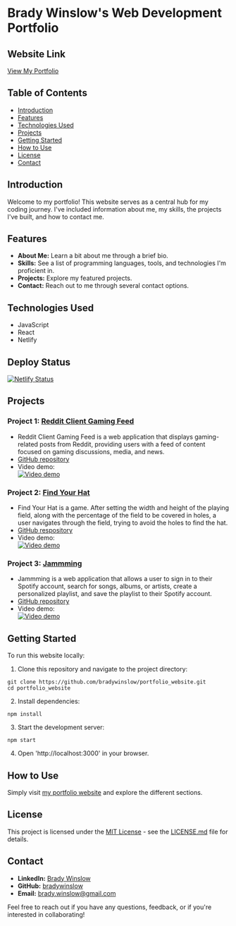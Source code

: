 # Brady Winslow's Web Development Portfolio

## Website Link
[View My Portfolio](https://bradywinslow.com)

## Table of Contents
- [Introduction](#introduction)
- [Features](#features)
- [Technologies Used](#technologies-used)
- [Projects](#projects)
- [Getting Started](#getting-started)
- [How to Use](#how-to-use)
- [License](#license)
- [Contact](#contact)

## Introduction
Welcome to my portfolio! This website serves as a central hub for my coding journey. I've included information about me, my skills, the projects I've built, and how to contact me.

## Features
- **About Me:** Learn a bit about me through a brief bio.
- **Skills:** See a list of programming languages, tools, and technologies I'm proficient in.
- **Projects:** Explore my featured projects.
- **Contact:** Reach out to me through several contact options.

## Technologies Used
- JavaScript
- React
- Netlify

## Deploy Status
[![Netlify Status](https://api.netlify.com/api/v1/badges/1b065479-2140-4ec2-9130-b6be6fa034ef/deploy-status)](https://app.netlify.com/sites/bradywinslow/deploys)
## Projects
### Project 1: [Reddit Client Gaming Feed](https://reddit-client-gaming-feed.vercel.app/)
- Reddit Client Gaming Feed is a web application that displays gaming-related posts from Reddit, providing users with a feed of content focused on gaming discussions, media, and news.
- [GitHub repository](https://github.com/bradywinslow/reddit-client)
- Video demo:  
[![Video demo](https://img.youtube.com/vi/Ixs2bfRP0Sg/0.jpg)](https://www.youtube.com/watch?v=Ixs2bfRP0Sg)

### Project 2: [Find Your Hat](https://findyourhat.netlify.app/)
- Find Your Hat is a game. After setting the width and height of the playing field, along with the percentage of the field to be covered in holes, a user navigates through the field, trying to avoid the holes to find the hat.
- [GitHub respository](https://github.com/bradywinslow/findYourHat)
- Video demo:  
[![Video demo](https://img.youtube.com/vi/YCnOO_iZ2fw/0.jpg)](https://www.youtube.com/watch?v=YCnOO_iZ2fw)

### Project 3: [Jammming](https://jammming-playlist-builder.netlify.app)
- Jammming is a web application that allows a user to sign in to their Spotify account, search for songs, albums, or artists, create a personalized playlist, and save the playlist to their Spotify account.
- [GitHub repository](https://github.com/bradywinslow/jammming)
- Video demo:  
[![Video demo](https://img.youtube.com/vi/WSdDwcX9JZQ/0.jpg)](https://www.youtube.com/watch?v=WSdDwcX9JZQ)

## Getting Started
To run this website locally:

1. Clone this repository and navigate to the project directory:

```
git clone https://github.com/bradywinslow/portfolio_website.git
cd portfolio_website
```

2. Install dependencies:

```
npm install
```

3. Start the development server:

```
npm start
```

4. Open 'http://localhost:3000' in your browser.

## How to Use
Simply visit [my portfolio website](https://bradywinslow.com) and explore the different sections.

## License
This project is licensed under the [MIT License](LICENSE.md) - see the [LICENSE.md](LICENSE.md) file for details.

## Contact
- **LinkedIn:** [Brady Winslow](https://www.linkedin.com/in/bradywinslow/)
- **GitHub:** [bradywinslow](https://github.com/bradywinslow)
- **Email:** brady.winslow@gmail.com

Feel free to reach out if you have any questions, feedback, or if you're interested in collaborating!
